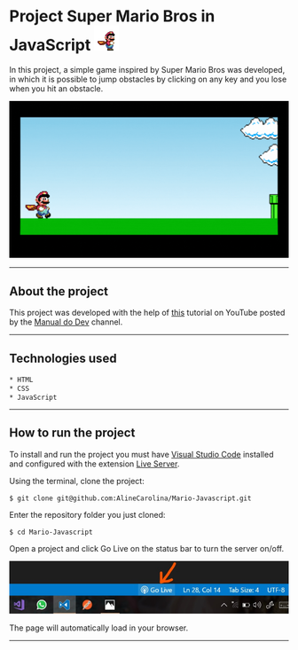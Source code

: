# Project Super Mario Bros in JavaScript <img src="./images/mario.gif" width = 45>

In this project, a simple game inspired by Super Mario Bros was developed, in which it is possible to jump obstacles by clicking on any key and you lose when you hit an obstacle.

![](./images/jogo.gif)

---

## About the project
This project was developed with the help of [this](https://www.youtube.com/watch?v=r9buAwVBDhA&t=855) tutorial on YouTube posted by the [Manual do Dev](https://www.youtube.com/@ManualdoDev) channel.

---

## Technologies used
    * HTML
    * CSS
    * JavaScript

---

## How to run the project
To install and run the project you must have [Visual Studio Code](https://code.visualstudio.com/) installed and configured with the extension [Live Server](https://marketplace.visualstudio.com/items?itemName=ritwickdey.LiveServer).

Using the terminal, clone the project:
```
$ git clone git@github.com:AlineCarolina/Mario-Javascript.git
```
Enter the repository folder you just cloned:
```
$ cd Mario-Javascript
```

Open a project and click Go Live on the status bar to turn the server on/off.

![image](/images/vscode-live-server-statusbar-3.jpg)

The page will automatically load in your browser.


---
